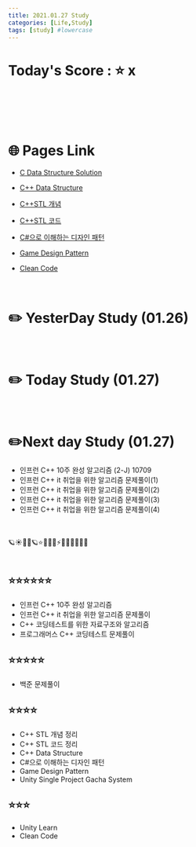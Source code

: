 ```yaml
---
title: 2021.01.27 Study
categories: [Life,Study]
tags: [study] #lowercase    
---
```


# Today's Score : ⭐ x  　　　　　　　　　　　　　　　　　　　　
　　　　　　　　　　　　　　　　　　　　　　　　　　　　　　　　　　　
　　　　　　　　　　　　　　　　　　　　　　　　　　　　　　　　　　　

# 🌐 Pages Link
- [C Data Structure Solution](https://calm-price-43a.notion.site/C-c4cb80a108c94bef8b202c0c7624ebfc) 

- [C++ Data Structure](https://calm-price-43a.notion.site/C-47080a1873b54a3a8b6d89925d84e024)

- [C++STL 개념](https://calm-price-43a.notion.site/C-STL-ab095ae38f8e4fcbad549aec64bb9ba6) 

- [C++STL 코드](https://calm-price-43a.notion.site/C-STL-f016394a615d4abab4894264627aeb5c) 

- [C#으로 이해하는 디자인 패턴](https://calm-price-43a.notion.site/C-fe83d437eee04341b345f9908fb66a23) 

- [Game Design Pattern](https://github.com/Milk377/GameDesignPattern)

 - [Clean Code](https://calm-price-43a.notion.site/Clean-code-bd0b5f4969894ed1b6604038389b02fa)



　　　　　　　　　　　　　　　　　　　　　　　　　　　　　　　　　　　
　　　　　　　　　　　　　　　　　　　　　　　　　　　　　　　　　　　

# ✏️  YesterDay Study (01.26)

　　　　　　　　　　　　　　　　　　　　　　　　　　　　　　　　　　　
　　　　　　　　　　　　　　　　　　　　　　　　　　　　　　　　　　　

# ✏️  Today Study (01.27)



　　　　　　　　　　　　　　　　　　　　　　　　　　　　　　　　　　　
　　　　　　　　　　　　　　　　　　　　　　　　　　　　　　　　　　　

# ✏️Next day Study (01.27)


- 인프런 C++ 10주 완성 알고리즘  (2-J) 10709
- 인프런 C++ it 취업을 위한 알고리즘 문제풀이(1)
- 인프런 C++ it 취업을 위한 알고리즘 문제풀이(2)
- 인프런 C++ it 취업을 위한 알고리즘 문제풀이(3)
- 인프런 C++ it 취업을 위한 알고리즘 문제풀이(4)









　　　　　　　　　　　　　　　　　　　　　　　　　　　　　　　　　　　
　　　　　　　　　　　　　　　　　　　　　　　　　　　　　　　　　　　

🪐☀🌝🌞🪐⭐🌟🌠🌌⚡🌈🌀🔥💧🌊🍒
　　　　　　　　　　　　　　　　　　　　　　　　　　　　　　　　　　　
　　　　　　　　　　　　　　　　　　　　　　　　　　　　　　　　　　　
　　　　　　　　　　　　　　　　　　　　　　　　　　　　　　　　　　　
　　　　　　　　　　　　　　　　　　　　　　　　　　　　　　　　　　　



## ⭐⭐⭐⭐⭐⭐
- 인프런 C++ 10주 완성 알고리즘
- 인프런 C++ it 취업을 위한 알고리즘 문제풀이
- C++ 코딩테스트를 위한 자료구조와 알고리즘
- 프로그래머스 C++ 코딩테스트 문제풀이

## ⭐⭐⭐⭐⭐
- 백준 문제풀이

## ⭐⭐⭐⭐
- C++ STL 개념 정리
- C++ STL 코드 정리
- C++ Data Structure
- C#으로 이해하는 디자인 패턴
- Game Design Pattern
- Unity Single Project Gacha System

## ⭐⭐⭐
- Unity Learn
- Clean Code
